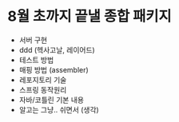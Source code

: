# 8월 초까지 끝낼 종합 패키지 
- 서버 구현
- ddd (헥사고날, 레이어드)
- 테스트 방법
- 매핑 방법 (assembler)
- 레포지토리 기술
- 스프링 동작원리
- 자바/코틀린 기본 내용 
- 알고는 그냥.. 쉬면서 (생각)